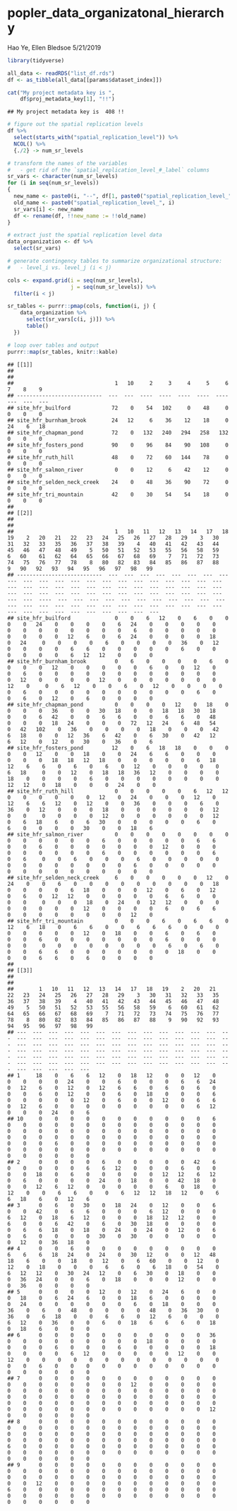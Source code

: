 popler\_data\_organizatonal\_hierarchy
================
Hao Ye, Ellen Bledsoe
5/21/2019

``` r
library(tidyverse)

all_data <- readRDS("list_df.rds")
df <- as_tibble(all_data[[params$dataset_index]])

cat("My project metadata key is ", 
    df$proj_metadata_key[1], "!!")
```

    ## My project metadata key is  408 !!

``` r
# figure out the spatial replication levels
df %>% 
  select(starts_with("spatial_replication_level")) %>%
  NCOL() %>%
  {./2} -> num_sr_levels
```

``` r
# transform the names of the variables
#   - get rid of the `spatial_replication_level_#_label` columns
sr_vars <- character(num_sr_levels)
for (i in seq(num_sr_levels))
{
  new_name <- paste0(i, "--", df[1, paste0("spatial_replication_level_", i, "_label")])
  old_name <- paste0("spatial_replication_level_", i)
  sr_vars[i] <- new_name
  df <- rename(df, !!new_name := !!old_name)
}
```

``` r
# extract just the spatial replication level data
data_organization <- df %>%
  select(sr_vars)
```

``` r
# generate contingency tables to summarize organizational structure:
#   - level_i vs. level_j (i < j)

cols <- expand.grid(i = seq(num_sr_levels), 
                    j = seq(num_sr_levels)) %>%
  filter(i < j)

sr_tables <- purrr::pmap(cols, function(i, j) {
    data_organization %>%
      select(sr_vars[c(i, j)]) %>%
      table()
  })
```

``` r
# loop over tables and output
purrr::map(sr_tables, knitr::kable)
```

    ## [[1]]
    ## 
    ## 
    ##                                1   10     2     3     4     5     6    7    8    9
    ## ---------------------------  ---  ---  ----  ----  ----  ----  ----  ---  ---  ---
    ## site_hfr_builford             72    0    54   102     0    48     0    0    0    0
    ## site_hfr_burnham_brook        24   12     6    36    12    18     0   24    6   18
    ## site_hfr_chapman_pond         72    0   132   240   294   258   132    0    0    0
    ## site_hfr_fosters_pond         90    0    96    84    90   108     0    0    0    0
    ## site_hfr_ruth_hill            48    0    72    60   144    78     0    0    0    0
    ## site_hfr_salmon_river          0    0    12     6    42    12     0    0    0    0
    ## site_hfr_selden_neck_creek    24    0    48    36    90    72     0    0    0    0
    ## site_hfr_tri_mountain         42    0    30    54    54    18     0    0    0    0
    ## 
    ## [[2]]
    ## 
    ## 
    ##                                1   10   11   12   13   14   17   18   19    2   20   21   22   23   24   25   26   27   28   29    3   30   31   32   33   35   36   37   38   39    4   40   41   42   43   44   45   46   47   48   49    5   50   51   52   53   55   56   58   59    6   60    61   62   64   65   66   67   68   69    7   71   72   73   74   75   76   77   78    8   80   82   83   84   85   86   87   88    9   90   92   93   94   95   96   97   98   99
    ## ---------------------------  ---  ---  ---  ---  ---  ---  ---  ---  ---  ---  ---  ---  ---  ---  ---  ---  ---  ---  ---  ---  ---  ---  ---  ---  ---  ---  ---  ---  ---  ---  ---  ---  ---  ---  ---  ---  ---  ---  ---  ---  ---  ---  ---  ---  ---  ---  ---  ---  ---  ---  ---  ---  ----  ---  ---  ---  ---  ---  ---  ---  ---  ---  ---  ---  ---  ---  ---  ---  ---  ---  ---  ---  ---  ---  ---  ---  ---  ---  ---  ---  ---  ---  ---  ---  ---  ---  ---  ---
    ## site_hfr_builford              0    0    6   12    0    6    0    0    0    0   24    0    0    0    0    6   24    0    0    0    0    0    0    0    0    0    0    0    0    0    6    0    0    0    0    0    0    0    0    0   12    6    0    6   24    0    0    0    0   18    0   24     0    0    0    0    6    0    0    0    0   36    0   12    0    0    0    0    6    6    0    0    0    0    0    6    0    0    0    0    0    0    6   12   12    0    0    0
    ## site_hfr_burnham_brook         0    6    0    0    0    0    6    0    0    0    0   12    0    0    0    0    0    6    0    0   12    0    0    6    0    0    0    0    0    0    0    0    0    0    0    0    0   12    0    0    0    0   12    0    0    0    0    0    0    0   12    0     0    6   12    0    0    6    0   12    0    0    0    0    0    6    0    0    0    0    0    0    0    0    0    0    6    0    0    6    0   12    0    6    0    0    0    0
    ## site_hfr_chapman_pond          0    0    0    0   12    0   18    0    0    0    0   36    0    0   30   18    0    0   18   18   30   18    0    0    6   42    0    0    6    6    0    0    6    6    0   48    0    0    0   18   24    0    0    0   72   12   24    6   48   54    0   42   102    0   36    0    0    0    0   18    0    0    0   42    6   18    0    0   12   36    6   42    0    6   30    0   42   12    6   12    0   12    0   30    0   36    0    6
    ## site_hfr_fosters_pond         12    0    6   18   18    0    0    0    0    0   12    0    0   18    0    0   24    6    6    0    0    0    0    0    0   18   18   12   18    0    0    0    0    0    6   18   12    6    6    0    6    0    6    0   12    0    0    0    0    0    6   18     0    0   12    0   18   18   36   12    0    0    0    0   18    0    0    0    0    6    0    0    0    0    0    0    0    0   12   12    0   18    0    0    0   24    0    0
    ## site_hfr_ruth_hill             0    0    0    0    0    6   12   12    0    0    0    0    0    0   12    0   24    0    0    0   12    0   12    6    6   12    0   12    0    0   36    0    0    0    6    0   36    0   12    0    0    0   18    0    0    0    0    0    0   12    0    0     0    0    0    0   12    0    0    0    0    0    0   12    0    6   18    6    0    6   30    0    0    0    0    0    6    0    6    0    0    0    0   30    0    0   18    6
    ## site_hfr_salmon_river          0    0    0    0    0    0    0    0    0    0    0    0    0    0    6    0    0    0    0    0    6    6    0    0    6    0    0    0    0    0    0    0   12    0    0    0    0    0    0    0    0    0    6    0    0    0    0    0    0    6    0    6     0    0    6    0    0    0    6    0    0    0    0    0    0    0    0    0    0    0    0    0    6    0    0    0    0    0    0    0    0    0    0    0    0    0    0    0
    ## site_hfr_selden_neck_creek     6    0    0    0    0    0   12    0   24    0    0    6    0    0    0    0    0    0    0    0    0   18    0    0    0    0    6   18    0    0    0   12    0    6    0   12    0    6    0   12   12    0    0    0    0    0    6    6    0    0    0    0     0    0    0   18    0   24    0   12   12    0    0    0    0    0    0    0    0   12    0    0    0    0    6    0    6    6    0    0    0    0    0    0    0    0   12    0
    ## site_hfr_tri_mountain          0    0    0    6    0    6    6    0   12    6   18    0    6    6    0    0    6    6    6    0    0    0    0    0    0    0    0   12    0   18    0    0    6    0    6    0    0    0    6    0    0    0    0    0    0    0    6    0    0    0    0    0     0    0    0    0    0    0    0    0    6    0    6    0    0    0    6    6    0    0    0    0    0    0    0   18    0    0    0    0    6    6    0    6    0    0    0    0
    ## 
    ## [[3]]
    ## 
    ## 
    ##        1   10   11   12   13   14   17   18   19    2   20   21   22   23   24   25   26   27   28   29    3   30   31   32   33   35   36   37   38   39    4   40   41   42   43   44   45   46   47   48   49    5   50   51   52   53   55   56   58   59    6   60   61   62   64   65   66   67   68   69    7   71   72   73   74   75   76   77   78    8   80   82   83   84   85   86   87   88    9   90   92   93   94   95   96   97   98   99
    ## ---  ---  ---  ---  ---  ---  ---  ---  ---  ---  ---  ---  ---  ---  ---  ---  ---  ---  ---  ---  ---  ---  ---  ---  ---  ---  ---  ---  ---  ---  ---  ---  ---  ---  ---  ---  ---  ---  ---  ---  ---  ---  ---  ---  ---  ---  ---  ---  ---  ---  ---  ---  ---  ---  ---  ---  ---  ---  ---  ---  ---  ---  ---  ---  ---  ---  ---  ---  ---  ---  ---  ---  ---  ---  ---  ---  ---  ---  ---  ---  ---  ---  ---  ---  ---  ---  ---  ---  ---
    ## 1     18    0    6    6   12    0   18   12    0    0   12    0    0    0    0    0   24    0    0    6    0    0    0    6    6   24    0   12    6    0   12    0   12    6    6    0    6    0    6    0    0    0    6    0   12    0    0    6    0   18    0    0    0    6    0    0    0    0    0   12    0    6    0    0   12    0    6    6    0   12    6    0    0    0    0    0    0    0    0    0    6   12    0    0    0   24    0    6
    ## 10     0    0    0    0    0    0    0    0    0    0    0    6    0    0    0    0    0    0    0    0    0    0    0    0    0    0    0    0    0    0    0    0    0    0    0    0    0    0    0    0    0    0    0    0    0    0    0    0    0    0    0    0    0    0    0    0    0    6    0    0    0    0    0    0    0    0    0    0    0    0    0    0    0    0    0    0    0    0    0    0    0    0    0    0    0    0    0    0
    ## 2      0    0    0    0    6    0    0    0    0    0   42    6    0    0    0    0    0    6    6   12    0    0    0    6    0    0    0    0   18    0    6    0    0    0    0    0   12   12    6   12    0    6    0    0    0    0   24    0   18    0    0   42   18    0    0    0   12    6   12    0    0    0    0    0    6    0   18    0   12    0    0    6    6    0    0    6   12   12   18   12    0    6    6   18    6    0   12    6
    ## 3      0    6    0   30    0   18   24    0   12    0    0    6    0    0   42    0    6    6    0    0    0    6   12    0    0    0    6   12    0   18    6   12    0    0    0   18   12   12    0    0    6    0    0    6   42    0    6    0   30   18    0    0    0    0    0    6    6   18    0   18    0   24    0   24    0   12    0    6    0    6    0    0    0    0   30    0   30    0    0    0    0    0    0   12    0   36   18    0
    ## 4      0    0    6    0    0    0    0    0    0    0    0    0    6    6    6   18   24    0   24    0   30   12    0    0   12   48   18    6    0    0   18    0   12    0    6   60    0    0   12    0   12    0   18    0    0    0    6    6    0    6   18    0   54    0    6   12   12    0   30   24   12    0    6   30    0   18    0    0    0   36   24    0    0    6    0   18    0    0    0   12    0    0    0   36    0    0    0    0
    ## 5      0    0    0    0   12    0   12    0   24    6    0    0    0   18    0    6   24    6    0    0   18    6    0    0    0    0    0   24    0    0    0    0    0    0    6    0   18    0    0    0   36    0    6    0   48    0    0    0    0   48    0   36   30    0   36    0    6   18    0    0    6    6    0   12    6    0    0    0    6   12    0   36    0    0    6    0   18    6    6    6    0   18    0   18    6    0    0    0
    ## 6      0    0    0    0    0    0    0    0    0    0    0   36    0    0    0    0    0    0    0    0    0   18    0    0    0    0    0    0    0    6    0    0    0    6    0    0    0    0    0   18    0    0    0    0    6   12    0    0    0    0    0   12    0    0   12    0    0    0    0    0    0    0    0    0    0    0    0    0    0    0    6    0    0    0    0    0    0    0    0    0    0    0    0    0    0    0    0    0
    ## 7      0    0    0    0    0    0    0    0    0    0    0    0    0    0    0    0    0    0    0    0   12    0    0    0    0    0    0    0    0    0    0    0    0    0    0    0    0    0    0    0    0    0    0    0    0    0    0    0    0    0    0    0    0    0    0    0    0    0    0    0    0    0    0    0    0    0    0    0    0    0    0    0    0    0    0    0    0    0    0    0    0   12    0    0    0    0    0    0
    ## 8      0    0    0    0    0    0    0    0    0    0    0    0    0    0    0    0    0    0    0    0    0    0    0    0    0    0    0    0    0    0    0    0    0    0    0    0    0    0    0    0    0    0    0    0    0    0    0    0    0    0    0    0    0    0    6    0    0    0    0    0    0    0    0    0    0    0    0    0    0    0    0    0    0    0    0    0    0    0    0    0    0    0    0    0    0    0    0    0
    ## 9      0    0    0    0    0    0    0    0    0    0    0    0    0    0    0    0    0    0    0    0    0    0    0    0    0    0    0    0    0    0    0    0    0    0    0    0    0    0    0    0    0    0   12    0    0    0    0    0    0    0    0    0    0    0    6    0    0    0    0    0    0    0    0    0    0    0    0    0    0    0    0    0    0    0    0    0    0    0    0    0    0    0    0    0    0    0    0    0
